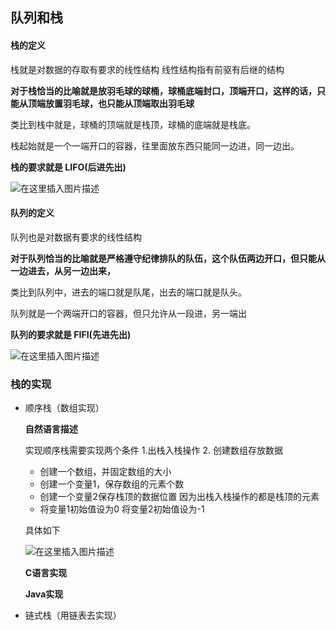 ## 队列和栈

#### 栈的定义

栈就是对数据的存取有要求的线性结构   线性结构指有前驱有后继的结构

**对于栈恰当的比喻就是放羽毛球的球桶，球桶底端封口，顶端开口，这样的话，只能从顶端放置羽毛球，也只能从顶端取出羽毛球**

类比到栈中就是，球桶的顶端就是栈顶，球桶的底端就是栈底。

栈起始就是一个一端开口的容器，往里面放东西只能同一边进，同一边出。

**栈的要求就是   LIFO(后进先出)**

![在这里插入图片描述](https://img-blog.csdnimg.cn/20191224222220370.png?x-oss-process=image/watermark,type_ZmFuZ3poZW5naGVpdGk,shadow_10,text_aHR0cHM6Ly9pdGh1YW5ncWluZy5ibG9nLmNzZG4ubmV0,size_16,color_FFFFFF,t_70)

#### 队列的定义

队列也是对数据有要求的线性结构

**对于队列恰当的比喻就是严格遵守纪律排队的队伍，这个队伍两边开口，但只能从一边进去，从另一边出来，**

类比到队列中，进去的端口就是队尾，出去的端口就是队头。

队列就是一个两端开口的容器，但只允许从一段进，另一端出

**队列的要求就是   FIFI(先进先出)**

![在这里插入图片描述](https://img-blog.csdnimg.cn/20191224230059108.png?x-oss-process=image/watermark,type_ZmFuZ3poZW5naGVpdGk,shadow_10,text_aHR0cHM6Ly9pdGh1YW5ncWluZy5ibG9nLmNzZG4ubmV0,size_16,color_FFFFFF,t_70)

### 栈的实现

- 顺序栈（数组实现）

  **自然语言描述**

  实现顺序栈需要实现两个条件    1.出栈入栈操作  2. 创建数组存放数据

  - 创建一个数组，并固定数组的大小  
  - 创建一个变量1，保存数组的元素个数
  - 创建一个变量2保存栈顶的数据位置   因为出栈入栈操作的都是栈顶的元素 
  - 将变量1初始值设为0   将变量2初始值设为-1 

  具体如下

  ![在这里插入图片描述](https://img-blog.csdnimg.cn/20191225000354244.png?x-oss-process=image/watermark,type_ZmFuZ3poZW5naGVpdGk,shadow_10,text_aHR0cHM6Ly9pdGh1YW5ncWluZy5ibG9nLmNzZG4ubmV0,size_16,color_FFFFFF,t_70)

  **C语言实现**

  

  **Java实现**

- 链式栈（用链表去实现）

